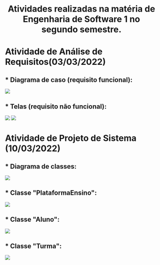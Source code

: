 <h1 align=center> Atividades realizadas na matéria de Engenharia de Software 1 no segundo semestre.</h1>


<h1>Atividade de Análise de Requisitos(03/03/2022)</h1>

<h2>* Diagrama de caso (requisito funcional): </h2>

  <img src="março/03-03-2022/Diagrama-de-Casos.png"/>
  
<h2>* Telas (requisito não funcional): </h2>

  <img src="março/03-03-2022/Tela-Aluno.png"/>
  <img src="março/03-03-2022/Tela-Professor.png"/>

<h1>Atividade de Projeto de Sistema (10/03/2022)</h1>

<h2>* Diagrama de classes: </h2>

  <img src="março/03-03-2022/20220311_073751.jpg"/>

<h2>* Classe "PlataformaEnsino": </h2>

  <img src="março/03-03-2022/classe_PlataformaEnsino.png"/>
  
<h2>* Classe "Aluno": </h2>

  <img src="março/03-03-2022/classe_Aluno.png"/>
    
<h2>* Classe "Turma": </h2>

  <img src="março/03-03-2022/classe_Turma.png"/>
